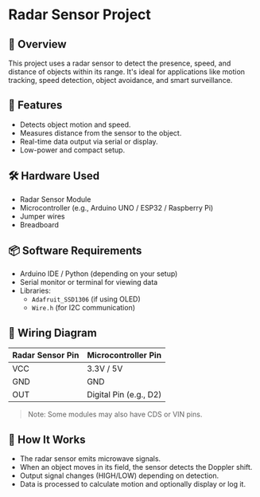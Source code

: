 # Radar Sensor Project

## 📡 Overview

This project uses a radar sensor to detect the presence, speed, and distance of objects within its range. It's ideal for applications like motion tracking, speed detection, object avoidance, and smart surveillance.

## 🚀 Features

- Detects object motion and speed.
- Measures distance from the sensor to the object.
- Real-time data output via serial or display.
- Low-power and compact setup.

## 🛠️ Hardware Used

- Radar Sensor Module 
- Microcontroller (e.g., Arduino UNO / ESP32 / Raspberry Pi)
- Jumper wires
- Breadboard
## 📦 Software Requirements

- Arduino IDE / Python (depending on your setup)
- Serial monitor or terminal for viewing data
- Libraries:
  - `Adafruit_SSD1306` (if using OLED)
  - `Wire.h` (for I2C communication)

## 🔌 Wiring Diagram

| Radar Sensor Pin | Microcontroller Pin |
|------------------|----------------------|
| VCC              | 3.3V / 5V            |
| GND              | GND                  |
| OUT              | Digital Pin (e.g., D2) |

> Note: Some modules may also have CDS or VIN pins.

## 📄 How It Works

- The radar sensor emits microwave signals.
- When an object moves in its field, the sensor detects the Doppler shift.
- Output signal changes (HIGH/LOW) depending on detection.
- Data is processed to calculate motion and optionally display or log it.
